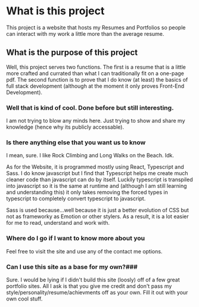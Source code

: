 # What is this project

This project is a website that hosts my Resumes and Portfolios so people can interact with my work a little more than the average resume.

## What is the purpose of this project

Well, this project serves two functions.  The first is a resume that is a little more crafted and currated than what I can traditionally fit on a one-page pdf.  The second function is to prove that I do know (at least) the basics of full stack development (although at the moment it only proves Front-End Development).

### Well that is kind of cool.  Done before but still interesting.

I am not trying to blow any minds here.  Just trying to show and share my knowledge (hence why its publicly accessable).

### Is there anything else that you want us to know

I mean, sure.  I like Rock Climbing and Long Walks on the Beach.  Idk.

As for the Website, it is programmed mostly using React, Typescript and Sass.  I do know javascript but I find that Typescript helps me create much cleaner code than javascript can do by itself.  Luckily typescript is transpiled into javascript so it is the same at runtime and (although I am still learning and understanding this) it only takes removing the forced types in typescript to completely convert typescript to javascript.

Sass is used because...well because it is just a better evolution of CSS but not as frameworky as Emotion or other stylers.  As a result, it is a lot easier for me to read, understand and work with.

### Where do I go if I want to know more about you

Feel free to visit the site and use any of the contact me options.  

### Can I use this site as a base for my own?###
Sure. I would be lying if I didn't build this site (loosly) off of a few great portfolio sites.
All I ask is that you give me credit and don't pass my style/personality/resume/achievments off as your own.  Fill it out with your own cool stuff.
